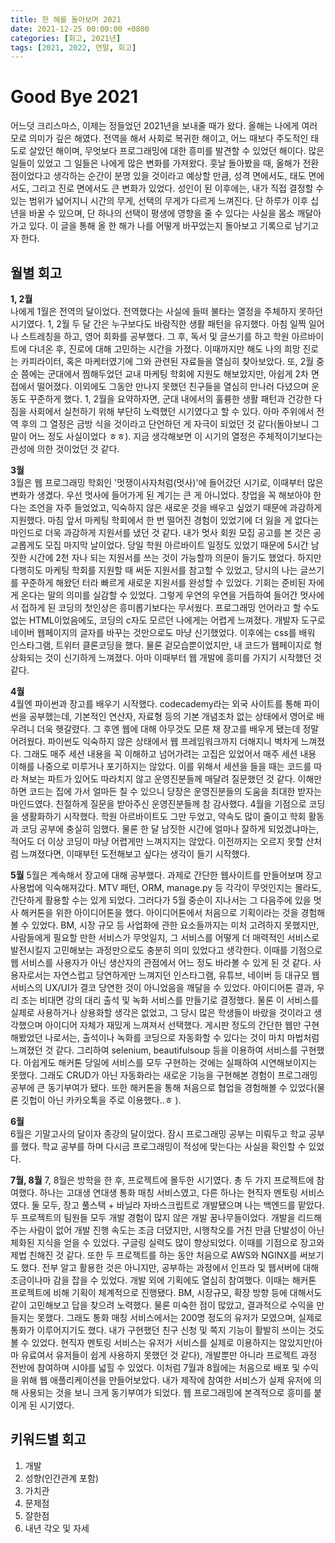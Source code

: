 ```yaml
---
title: 한 해를 돌아보며 2021
date: 2021-12-25 00:00:00 +0800
categories: [회고, 2021년]
tags: [2021, 2022, 연말, 회고]
---
```

# Good Bye 2021
어느덧 크리스마스, 이제는 정들었던 2021년을 보내줄 때가 왔다. 올해는 나에게 여러모로 의미가 깊은 해였다. 전역을 해서 사회로 복귀한 해이고, 어느 때보다 주도적인 태도로 살았던 해이며, 무엇보다 프로그래밍에 대한 흥미를 발견할 수 있었던 해이다. 많은 일들이 있었고 그 일들은 나에게 많은 변화를 가져왔다. 훗날 돌아봤을 때, 올해가 전환점이었다고 생각하는 순간이 분명 있을 것이라고 예상할 만큼, 성격 면에서도, 태도 면에서도, 그리고 진로 면에서도 큰 변화가 있었다. 성인이 된 이후에는, 내가 직접 결정할 수 있는 범위가 넓어지니 시간의 무게, 선택의 무게가 다르게 느껴진다. 단 하루가 이후 십년을 바꿀 수 있으며, 단 하나의 선택이 평생에 영향을 줄 수 있다는 사실을 몸소 깨달아가고 있다. 이 글을 통해 올 한 해가 나를 어떻게 바꾸었는지 돌아보고 기록으로 남기고자 한다.           
             
## 월별 회고
**1, 2월**      
나에게 1월은 전역의 달이었다. 전역했다는 사실에 들떠 불타는 열정을 주체하지 못하던 시기였다. 1, 2월 두 달 간은 누구보다도 바람직한 생활 패턴을 유지했다. 아침 일찍 일어나 스트레칭을 하고, 영어 회화를 공부했다. 그 후, 독서 및 글쓰기를 하고 학원 아르바이트에 다녀온 후, 진로에 대해 고민하는 시간을 가졌다. 이때까지만 해도 나의 희망 진로는 카피라이터, 혹은 마케터였기에 그와 관련된 자료들을 열심히 찾아보았다. 또, 2월 중순 쯤에는 군대에서 찜해두었던 교내 마케팅 학회에 지원도 해보았지만, 아쉽게 2차 면접에서 떨어졌다. 이외에도 그동안 만나지 못했던 친구들을 열심히 만나러 다녔으며 운동도 꾸준하게 했다. 1, 2월을 요약하자면, 군대 내에서의 훌륭한 생활 패턴과 건강한 다짐을 사회에서 실천하기 위해 부단히 노력했던 시기였다고 할 수 있다. 아마 주위에서 전역 후의 그 열정은 금방 식을 것이라고 단언하던 게 자극이 되었던 것 같다(돌아보니 그 말이 어느 정도 사실이었다 ㅎㅎ). 지금 생각해보면 이 시기의 열정은 주체적이기보다는 관성에 의한 것이었던 것 같다.          
       
**3월**       
3월은 웹 프로그래밍 학회인 '멋쟁이사자처럼(멋사)'에 들어갔던 시기로, 이때부터 많은 변화가 생겼다. 우선 멋사에 들어가게 된 계기는 큰 게 아니었다. 창업을 꼭 해보아야 한다는 조언을 자주 들었었고, 익숙하지 않은 새로운 것을 배우고 싶었기 때문에 과감하게 지원했다. 마침 앞서 마케팅 학회에서 한 번 떨어진 경험이 있었기에 더 잃을 게 없다는 마인드로 더욱 과감하게 지원서를 냈던 것 같다. 내가 멋사 회원 모집 공고를 본 것은 공교롭게도 모집 마지막 날이었다. 당일 학원 아르바이트 일정도 있었기 때문에 5시간 남짓한 시간에 2천 자나 되는 지원서를 쓰는 것이 가능할까 의문이 들기도 했었다. 하지만 다행히도 마케팅 학회를 지원할 때 써둔 지원서를 참고할 수 있었고, 당시의 나는 글쓰기를 꾸준하게 해왔던 터라 빠르게 새로운 지원서를 완성할 수 있었다. 기회는 준비된 자에게 온다는 말의 의미를 실감할 수 있었다. 그렇게 우연의 우연을 거듭하여 들어간 멋사에서 접하게 된 코딩의 첫인상은 흥미롭기보다는 무서웠다. 프로그래밍 언어라고 할 수도 없는 HTML이었음에도, 코딩의 c자도 모르던 나에게는 어렵게 느껴졌다. 개발자 도구로 네이버 웹페이지의 글자를 바꾸는 것만으로도 마냥 신기했었다. 이후에는 css를 배워 인스타그램, 트위터 클론코딩을 했다. 물론 겉모습뿐이었지만, 내 코드가 웹페이지로 형상화되는 것이 신기하게 느껴졌다. 아마 이때부터 웹 개발에 흥미를 가지기 시작했던 것 같다.        
      
**4월**      
4월엔 파이썬과 장고를 배우기 시작했다. codecademy라는 외국 사이트를 통해 파이썬을 공부했는데, 기본적인 연산자, 자료형 등의 기본 개념조차 없는 상태에서 영어로 배우려니 더욱 헷갈렸다. 그 후엔 웹에 대해 아무것도 모른 채 장고를 배우게 됐는데 정말 어려웠다. 파이썬도 익숙하지 않은 상태에서 웹 프레임워크까지 더해지니 벅차게 느껴졌다. 그래도 매주 세션 내용을 꼭 이해하고 넘어가려는 고집은 있었어서 매주 세션 내용 이해를 나중으로 미루거나 포기하지는 않았다. 이를 위해서 세션을 들을 때는 코드를 따라 쳐보는 파트가 있어도 따라치지 않고 운영진분들께 매달려 질문했던 것 같다. 이해만 하면 코드는 집에 가서 얼마든 칠 수 있으니 당장은 운영진분들의 도움을 최대한 받자는 마인드였다. 친절하게 질문을 받아주신 운영진분들께 참 감사했다. 4월을 기점으로 코딩을 생활화하기 시작했다. 학원 아르바이트도 그만 두었고, 약속도 많이 줄이고 학회 활동과 코딩 공부에 충실히 임했다. 물론 한 달 남짓한 시간에 얼마나 잘하게 되었겠냐마는, 적어도 더 이상 코딩이 마냥 어렵게만 느껴지지는 않았다. 이전까지는 오르지 못할 산처럼 느껴졌다면, 이때부턴 도전해보고 싶다는 생각이 들기 시작했다.            
       
**5월**
5월은 계속해서 장고에 대해 공부했다. 과제로 간단한 웹사이트를 만들어보며 장고 사용법에 익숙해져갔다. MTV 패턴, ORM, manage.py 등 각각이 무엇인지는 몰라도, 간단하게 활용할 수는 있게 되었다. 그러다가 5월 중순이 지나서는 그 다음주에 있을 멋사 해커톤을 위한 아이디어톤을 했다. 아이디어톤에서 처음으로 기획이라는 것을 경험해볼 수 있었다. BM, 시장 규모 등 사업화에 관한 요소들까지는 미처 고려하지 못했지만, 사람들에게 필요할 만한 서비스가 무엇일지, 그 서비스를 어떻게 더 매력적인 서비스로 발전시킬지 고민해보는 과정만으로도 충분히 의미 있었다고 생각한다. 이때를 기점으로 웹 서비스를 사용자가 아닌 생산자의 관점에서 어느 정도 바라볼 수 있게 된 것 같다. 사용자로서는 자연스럽고 당연하게만 느껴지던 인스타그램, 유튜브, 네이버 등 대규모 웹 서비스의 UX/UI가 결코 당연한 것이 아니었음을 깨달을 수 있었다. 아이디어톤 결과, 우리 조는 비대면 강의 대리 출석 및 녹화 서비스를 만들기로 결정했다. 물론 이 서비스를 실제로 사용하거나 상용화할 생각은 없었고, 그 당시 많은 학생들이 바랐을 것이라고 생각했으며 아이디어 자체가 재밌게 느껴져서 선택했다. 게시판 정도의 간단한 웹만 구현해봤었던 나로서는, 출석이나 녹화를 코딩으로 자동화할 수 있다는 것이 마치 마법처럼 느껴졌던 것 같다. 그리하여 selenium, beautifulsoup 등을 이용하여 서비스를 구현했다. 아쉽게도 해커톤 당일에 서비스를 모두 구현하는 것에는 실패하여 시연해보이지는 못했다. 그래도 CRUD가 아닌 자동화라는 새로운 기능을 구현해본 경험이 프로그래밍 공부에 큰 동기부여가 됐다. 또한 해커톤을 통해 처음으로 협업을 경험해볼 수 있었다(물론 깃헙이 아닌 카카오톡을 주로 이용했다..ㅎ ).       
          
**6월**     
6월은 기말고사의 달이자 종강의 달이었다. 잠시 프로그래밍 공부는 미뤄두고 학교 공부를 했다. 학교 공부를 하며 다시금 프로그래밍이 적성에 맞는다는 사실을 확인할 수 있었다.      

**7월, 8월**
7, 8월은 방학을 한 후, 프로젝트에 몰두한 시기였다. 총 두 가지 프로젝트에 참여했다. 하나는 고대생 연대생 통화 매칭 서비스였고, 다른 하나는 현직자 멘토링 서비스였다. 둘 모두, 장고 풀스택 + 바닐라 자바스크립트로 개발됐으며 나는 백엔드를 맡았다. 두 프로젝트의 팀원들 모두 개발 경험이 많지 않은 개발 꿈나무들이었다. 개발을 리드해주는 사람이 없어 개발 진행 속도는 조금 더뎠지만, 시행착오를 거친 만큼 단발성이 아닌 체화된 지식을 얻을 수 있었다. 구글링 실력도 많이 향상되었다. 이때를 기점으로 장고와 제법 친해진 것 같다. 또한 두 프로젝트를 하는 동안 처음으로 AWS와 NGINX를 써보기도 했다. 전부 알고 활용한 것은 아니지만, 공부하는 과정에서 인프라 및 웹서버에 대해 조금이나마 감을 잡을 수 있었다. 개발 외에 기획에도 열심히 참여했다. 이때는 해커톤 프로젝트에 비해 기획이 체계적으로 진행됐다. BM, 시장규모, 확장 방향 등에 대해서도 같이 고민해보고 답을 찾으려 노력했다. 물론 미숙한 점이 많았고, 결과적으로 수익을 만들지는 못했다. 그래도 통화 매칭 서비스에서는 200명 정도의 유저가 모였으며, 실제로 통화가 이루어지기도 했다. 내가 구현했던 친구 신청 및 쪽지 기능이 활발히 쓰이는 것도 볼 수 있었다. 현직자 멘토링 서비스는 유저가 서비스를 실제로 이용하지는 않았지만(아마 유료여서 유저들이 쉽게 사용하지 못했던 것 같다), 개발뿐만 아니라 프로젝트 과정 전반에 참여하며 시야를 넓힐 수 있었다. 이처럼 7월과 8월에는 처음으로 배포 및 수익을 위해 웹 애플리케이션을 만들어보았다. 내가 제작에 참여한 서비스가 실제 유저에 의해 사용되는 것을 보니 크게 동기부여가 되었다. 웹 프로그래밍에 본격적으로 흥미를 붙이게 된 시기였다.            
          
## 키워드별 회고

1. 개발
2. 성향(인간관계 포함) 
3. 가치관
4. 문제점
5. 잘한점
6. 내년 각오 및 자세
  
